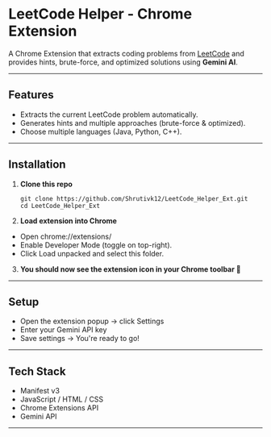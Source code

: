 # LeetCode Helper - Chrome Extension

A Chrome Extension that extracts coding problems from [LeetCode](https://leetcode.com) and provides hints, brute-force, and optimized solutions using **Gemini AI**.

---

## Features
- Extracts the current LeetCode problem automatically.
- Generates hints and multiple approaches (brute-force & optimized).
- Choose multiple languages (Java, Python, C++).

---

## Installation

1. **Clone this repo**  
   ```
   git clone https://github.com/Shrutivk12/LeetCode_Helper_Ext.git
   cd LeetCode_Helper_Ext
   ```
2. **Load extension into Chrome**
- Open chrome://extensions/
- Enable Developer Mode (toggle on top-right).
- Click Load unpacked and select this folder.

3. **You should now see the extension icon in your Chrome toolbar 🎉**

---

## Setup
- Open the extension popup → click Settings
- Enter your Gemini API key
- Save settings → You're ready to go! 

---

## Tech Stack
- Manifest v3
- JavaScript / HTML / CSS
- Chrome Extensions API
- Gemini API

---


